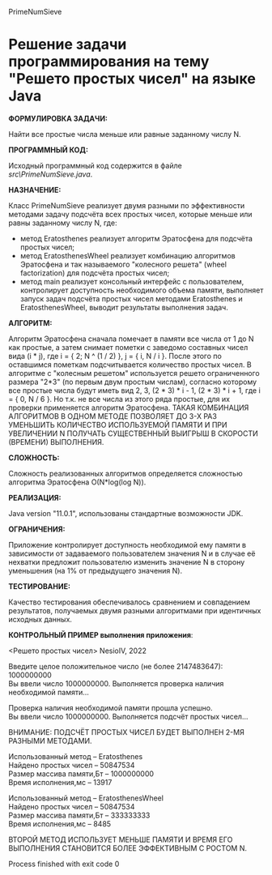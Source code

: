 PrimeNumSieve

# Решение задачи программирования на тему "Решето простых чисел" на языке Java

**ФОРМУЛИРОВКА ЗАДАЧИ:**

Найти все простые числа меньше или равные заданному числу N.

**ПРОГРАММНЫЙ КОД:**

Исходный программный код содержится в файле *src\PrimeNumSieve.java*.

**НАЗНАЧЕНИЕ:**

Класс PrimeNumSieve реализует двумя разными по  эффективности методами задачу подсчёта всех простых чисел, которые меньше или равны заданному числу N, где:
- метод Eratosthenes реализует алгоритм Эратосфена для подсчёта простых чисел;
- метод EratosthenesWheel реализует комбинацию алгоритмов Эратосфена и так называемого "колесного решета" (wheel factorization) для подсчёта простых чисел;
- метод main реализует консольный интерфейс с пользователем, контролирует доступность необходимого объема памяти, выполняет запуск задач подсчёта простых чисел методами Eratosthenes и EratosthenesWheel, выводит результаты выполнения задач.

**АЛГОРИТМ:**

Алгоритм Эратосфена сначала помечает в памяти все числа от 1 до N как простые, а затем снимает пометки с заведомо составных чисел вида (i * j), где i = { 2; N ^ (1 / 2) }, j = { i, N / i }. После этого по оставшимся пометкам подсчитывается количество простых чисел.
В алгоритме c "колесным решетом" используется решето ограниченного размера "2*3" (по первым двум простым числам), согласно которому все простые числа будут иметь вид 2, 3, (2 * 3) * i - 1, (2 * 3) * i + 1, где i = { 0, N / 6 }. Но т.к. не все числа из этого ряда простые, для их проверки применяется алгоритм Эратосфена. 
ТАКАЯ КОМБИНАЦИЯ АЛГОРИТМОВ В ОДНОМ МЕТОДЕ ПОЗВОЛЯЕТ ДО 3-Х РАЗ УМЕНЬШИТЬ КОЛИЧЕСТВО ИСПОЛЬЗУЕМОЙ ПАМЯТИ И ПРИ УВЕЛИЧЕНИИ N ПОЛУЧАТЬ СУЩЕСТВЕННЫЙ ВЫИГРЫШ В СКОРОСТИ (ВРЕМЕНИ) ВЫПОЛНЕНИЯ.

**СЛОЖНОСТЬ:**

Сложность реализованных алгоритмов определяется сложностью алгоритма Эратосфена O(N*log(log N)).

**РЕАЛИЗАЦИЯ:**

Java version "11.0.1", использованы стандартные возможности JDK.

**ОГРАНИЧЕНИЯ:**

Приложение контролирует доступность необходимой ему памяти в зависимости от задаваемого пользователем значения N и в случае её нехватки предложит пользователю изменить значение N в сторону уменьшения (на 1% от предыдущего значения N).

**ТЕСТИРОВАНИЕ:**

Качество тестирования обеспечивалось сравнением и совпадением результатов, получаемых двумя разными алгоритмами при идентичных исходных данных.

**КОНТРОЛЬНЫЙ ПРИМЕР выполнения приложения**:

<Решето простых чисел> NesioIV, 2022

Введите целое положительное число (не более 2147483647):
1000000000  
Вы ввели число 1000000000. Выполняется проверка наличия необходимой памяти...

Проверка наличия необходимой памяти прошла успешно.  
Вы ввели число 1000000000. Выполняется подсчёт простых чисел...

ВНИМАНИЕ: ПОДСЧЁТ ПРОСТЫХ ЧИСЕЛ БУДЕТ ВЫПОЛНЕН 2-МЯ РАЗНЫМИ МЕТОДАМИ.

Использованный метод – Eratosthenes  
Найдено простых чисел – 50847534  
Размер массива памяти,Бт – 1000000000  
Время исполнения,мс – 13917  

Использованный метод – EratosthenesWheel   
Найдено простых чисел – 50847534  
Размер массива памяти,Бт – 333333333  
Время исполнения,мс – 8485  

ВТОРОЙ МЕТОД ИСПОЛЬЗУЕТ МЕНЬШЕ ПАМЯТИ И ВРЕМЯ ЕГО ВЫПОЛНЕНИЯ СТАНОВИТСЯ БОЛЕЕ ЭФФЕКТИВНЫМ С РОСТОМ N.

Process finished with exit code 0
